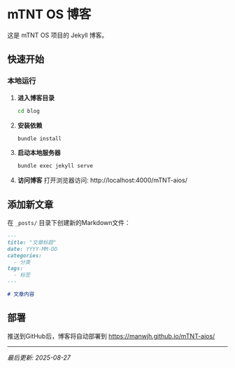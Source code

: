 # mTNT OS 博客

这是 mTNT OS 项目的 Jekyll 博客。

## 快速开始

### 本地运行

1. **进入博客目录**
   ```bash
   cd blog
   ```

2. **安装依赖**
   ```bash
   bundle install
   ```

3. **启动本地服务器**
   ```bash
   bundle exec jekyll serve
   ```

4. **访问博客**
   打开浏览器访问: http://localhost:4000/mTNT-aios/

## 添加新文章

在 `_posts/` 目录下创建新的Markdown文件：

```markdown
---
title: "文章标题"
date: YYYY-MM-DD
categories:
  - 分类
tags:
  - 标签
---

# 文章内容
```

## 部署

推送到GitHub后，博客将自动部署到 https://manwjh.github.io/mTNT-aios/

---

*最后更新: 2025-08-27*
